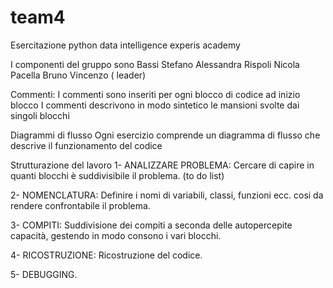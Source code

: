 # team4
Esercitazione python data intelligence experis academy

I componenti del gruppo sono
Bassi Stefano
Alessandra Rispoli
Nicola Pacella
Bruno Vincenzo ( leader)

Commenti:
I commenti sono inseriti per ogni blocco di codice ad inizio blocco
I commenti descrivono in modo sintetico le mansioni svolte dai singoli blocchi

Diagrammi di flusso
Ogni esercizio comprende un diagramma di flusso che descrive il funzionamento del codice


Strutturazione del lavoro
1- ANALIZZARE PROBLEMA: Cercare di capire in quanti blocchi è suddivisibile il problema. (to do list)

2- NOMENCLATURA: Definire i nomi di variabili, classi, funzioni ecc. cosi da rendere confrontabile il problema.

3- COMPITI: Suddivisione dei compiti a seconda delle autopercepite capacità, gestendo in modo consono i vari blocchi.

4- RICOSTRUZIONE: Ricostruzione del codice.

5- DEBUGGING.
